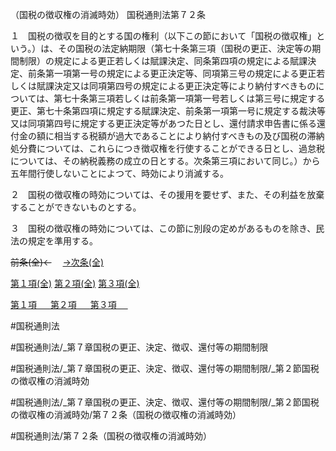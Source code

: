（国税の徴収権の消滅時効）
国税通則法第７２条

１　国税の徴収を目的とする国の権利（以下この節において「国税の徴収権」という。）は、その国税の法定納期限（第七十条第三項（国税の更正、決定等の期間制限）の規定による更正若しくは賦課決定、同条第四項の規定による賦課決定、前条第一項第一号の規定による更正決定等、同項第三号の規定による更正若しくは賦課決定又は同項第四号の規定による更正決定等により納付すべきものについては、第七十条第三項若しくは前条第一項第一号若しくは第三号に規定する更正、第七十条第四項に規定する賦課決定、前条第一項第一号に規定する裁決等又は同項第四号に規定する更正決定等があつた日とし、還付請求申告書に係る還付金の額に相当する税額が過大であることにより納付すべきもの及び国税の滞納処分費については、これらにつき徴収権を行使することができる日とし、過怠税については、その納税義務の成立の日とする。次条第三項において同じ。）から五年間行使しないことによつて、時効により消滅する。

２　国税の徴収権の時効については、その援用を要せず、また、その利益を放棄することができないものとする。

３　国税の徴収権の時効については、この節に別段の定めがあるものを除き、民法の規定を準用する。

~~前条(全)←~~　  [→次条(全)](国税通則法＿＿＿＿＿第７３条_.md)

[第１項(全)](国税通則法＿＿＿＿＿第７２条第１項_.md)  [第２項(全)](国税通則法＿＿＿＿＿第７２条第２項_.md)  [第３項(全)](国税通則法＿＿＿＿＿第７２条第３項_.md)  

[第１項 　 ](国税通則法＿＿＿＿＿第７２条第１項.md)  [第２項 　 ](国税通則法＿＿＿＿＿第７２条第２項.md)  [第３項 　 ](国税通則法＿＿＿＿＿第７２条第３項.md)  

#国税通則法

#国税通則法/_第７章国税の更正、決定、徴収、還付等の期間制限

#国税通則法/_第７章国税の更正、決定、徴収、還付等の期間制限/_第２節国税の徴収権の消滅時効

#国税通則法/_第７章国税の更正、決定、徴収、還付等の期間制限/_第２節国税の徴収権の消滅時効/第７２条（国税の徴収権の消滅時効）

#国税通則法/第７２条（国税の徴収権の消滅時効）

